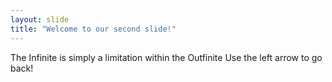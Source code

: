 ```yaml
---
layout: slide
title: "Welcome to our second slide!"
---
```

The Infinite is simply a limitation within the Outfinite
Use the left arrow to go back!
